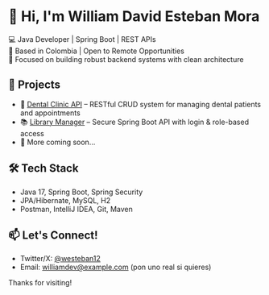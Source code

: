 # 👋 Hi, I'm William David Esteban Mora

💻 Java Developer | Spring Boot | REST APIs  
📍 Based in Colombia | Open to Remote Opportunities  
🎯 Focused on building robust backend systems with clean architecture

## 🚀 Projects
- 🦷 [Dental Clinic API](https://github.com/srwesteban/dental-clinic) – RESTful CRUD system for managing dental patients and appointments
- 📚 [Library Manager](https://github.com/srwesteban/library-api) – Secure Spring Boot API with login & role-based access
- 💬 More coming soon...

## 🛠️ Tech Stack
- Java 17, Spring Boot, Spring Security
- JPA/Hibernate, MySQL, H2
- Postman, IntelliJ IDEA, Git, Maven

## 📫 Let's Connect!
- Twitter/X: [@westeban12](https://twitter.com/westeban12)
- Email: williamdev@example.com (pon uno real si quieres)

Thanks for visiting!
